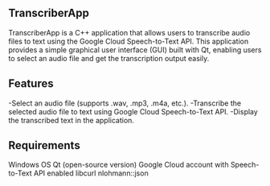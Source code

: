 ## TranscriberApp
TranscriberApp is a C++ application that allows users to transcribe audio files to text using the Google Cloud Speech-to-Text API. This application provides a simple graphical user interface (GUI) built with Qt, enabling users to select an audio file and get the transcription output easily.

## Features
-Select an audio file (supports .wav, .mp3, .m4a, etc.).
-Transcribe the selected audio file to text using Google Cloud Speech-to-Text API.
-Display the transcribed text in the application.

## Requirements
Windows OS
Qt (open-source version)
Google Cloud account with Speech-to-Text API enabled
libcurl
nlohmann::json
